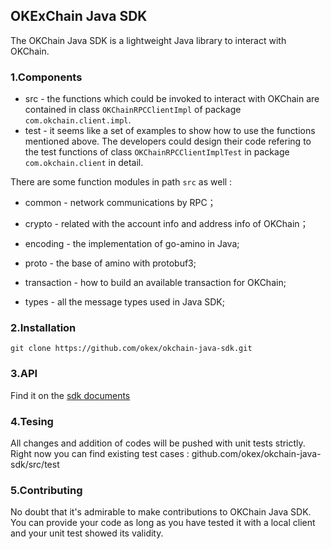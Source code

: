 ## OKExChain Java SDK

The OKChain Java SDK is a lightweight Java library to interact with OKChain. 

### 1.Components

- src - the functions which could be invoked to interact with OKChain are contained in class `OKChainRPCClientImpl` of package `com.okchain.client.impl`. 
- test - it seems like a set of examples to show how to use the functions mentioned above. The developers could design their code refering to the test functions of class `OKChainRPCClientImplTest` in package `com.okchain.client` in detail.

There are some function modules in path `src` as well :

- common - network communications by RPC；

- crypto - related with the account info and address info of OKChain；
- encoding - the implementation of go-amino in Java;
- proto - the base of amino with protobuf3;
- transaction - how to build an available transaction for OKChain;
- types -  all the message types used in Java SDK;

### 2.Installation

```
git clone https://github.com/okex/okchain-java-sdk.git
```

### 3.API

Find it on the [sdk documents](https://okchain-docs.readthedocs.io/zh_CN/latest/api/sdk/java-sdk.html)

### 4.Tesing

All changes and addition of codes will be pushed with unit tests strictly. Right now you can find existing test cases : github.com/okex/okchain-java-sdk/src/test

### 5.Contributing

No doubt that it's admirable to make contributions to OKChain Java SDK. You can provide your code as long as you have tested it with a local client and your unit test showed its validity.  
